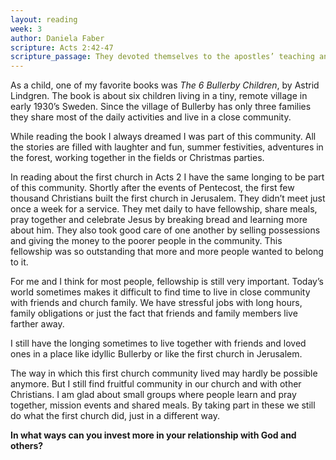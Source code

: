 ```yaml
---
layout: reading
week: 3
author: Daniela Faber
scripture: Acts 2:42-47
scripture_passage: They devoted themselves to the apostles’ teaching and fellowship, to the breaking of bread and the prayers.<br><br>Awe came upon everyone because many wonders and signs were being done through the apostles. All who believed were together and had all things in common&#59; they would sell their possessions and goods and distribute the proceeds to all, as any had need. Day by day, as they spent much time together in the temple, they broke bread at home and ate their food with glad and generous hearts, praising God and having the goodwill of all the people. And day by day the Lord added to their number those who were being saved.
---
```


As a child, one of my favorite books was <i>The 6 Bullerby Children</i>, by Astrid Lindgren. The book is about six children living in a tiny, remote village in early 1930’s Sweden. Since the village of Bullerby has only three families they share most of the daily activities and live in a close community. 

While reading the book I always dreamed I was part of this community.  All the stories are filled with laughter and fun, summer festivities, adventures in the forest, working together in the fields or Christmas parties.

In reading about the first church in Acts 2 I have the same longing to be part of this community.  Shortly after the events of Pentecost, the first few thousand Christians built the first church in Jerusalem. They didn’t meet just once a week for a service. They met daily to have fellowship, share meals, pray together and celebrate Jesus by breaking bread and learning more about him. They also took good care of one another by selling possessions and giving the money to the poorer people in the community. This fellowship was so outstanding that more and more people wanted to belong to it.

For me and I think for most people, fellowship is still very important. Today’s world sometimes makes it difficult to find time to live in close community with friends and church family. We have stressful jobs with long hours, family obligations or just the fact that friends and family members live farther away. 

I still have the longing sometimes to live together with friends and loved ones in a place like idyllic Bullerby or like the first church in Jerusalem.

The way in which this first church community lived may hardly be possible anymore.  But I still find fruitful community in our church and with other Christians. I am glad about small groups where people learn and pray together, mission events and shared meals. By taking part in these we still do what the first church did, just in a different way.

<b>In what ways can you invest more in your relationship with God and others?</b>